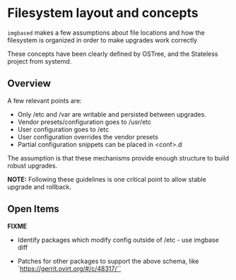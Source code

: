 # Filesystem layout and concepts

`imgbased` makes a few assumptions about file locations and how the filesystem
is organized in order to make upgrades work correctly

These concepts have been clearly defined by OSTree, and the Stateless project
from systemd.

## Overview

A few relevant points are:

-   Only /etc and /var are writable and persisted between upgrades.
-   Vendor presets/configuration goes to /usr/etc
-   User configuration goes to /etc
-   User configuration overrides the vendor presets
-   Partial configuration snippets can be placed in \<conf\>.d

The assumption is that these mechanisms provide enough structure to build
robust upgrades.

**NOTE:** Following these guidelines is one critical point to allow stable
upgrade and rollback.

## Open Items

**FIXME**

-   Identify packages which modify config outside of /etc - use imgbase diff

-   Patches for other packages to support the above schema, like
`https://gerrit.ovirt.org/#/c/48317/``

